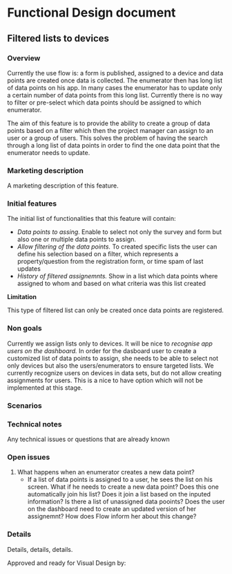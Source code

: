 # Functional Design document

Filtered lists to devices 
-------------

### Overview
Currently the use flow is: a form is published, assigned to a device and data points are created once data is collected. The enumerator then has long list of data points on his app. In many cases the enumerator has to update only a certain number of data points from this long list. Currently there is no way to filter or pre-select which data points should be assigned to which enumerator.

The aim of this feature is to provide the ability to create a group of data points based on a filter which then the project manager can assign to an user or a group of users. This solves the problem of having the search through a long list of data points in order to find the one data point that the enumerator needs to update.

### Marketing description
A marketing description of this feature.

### Initial features
The initial list of functionalities that this feature will contain:
- *Data points to assing*. Enable to select not only the survey and form but also one or multiple data points to assign. 
- *Allow filtering of the data points.* To created specific lists the user can define his selection based on a filter, which represents a property/question from the registration form, or time spam of last updates
- *History of filtered assignemnts.* Show in a list which data points where assigned to whom and based on what criteria was this list created

**Limitation**

This type of filtered list can only be created once data points are registered. 

### Non goals
Currently we assign lists only to devices. It will be nice to *recognise app users on the dashboard.* In order for the dasboard user to create a customized list of data points to assign, she needs to be able to select not only devices but also the users/enumerators to ensure targeted lists. We currently recognize users on devices in data sets, but do not allow creating assignments for users.
This is a nice to have option which will not be implemented at this stage. 

### Scenarios

### Technical notes
Any technical issues or questions that are already known

### Open issues
1. What happens when an enumerator creates a new data point? 
    - If a list of data points is assigned to a user, he sees the list on his screen. What if he needs to create a new data point? Does this one automatically join his list? Does it join a list based on the inputed information? Is there a list of unassigned data pooints? Does the user on the dashboard need to create an updated version of her assignemnt? How does Flow inform her about this change?

### Details
Details, details, details.

Approved and ready for Visual Design by: 
